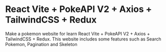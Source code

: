 # React Vite + PokeAPI V2 + Axios + TailwindCSS + Redux

Make a pokemon website for learn React Vite + PokeAPI V2 + Axios + TailwindCSS + Redux. This website includes some features such as Search Pokemon, Pagination and Skeleton
